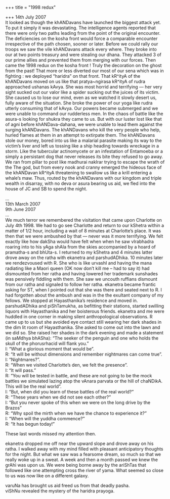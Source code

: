 +++
title = "1998 redux"

+++
14th July 2007  
It looked as though the khANDavans have launched the biggest attack yet.
To put it simply it was devastating. The intelligence agents reported
that there were only two paths leading from the point of the original
encounter. The deficiencies on the kosha front would force a comparable
encounter irrespective of the path chosen, sooner or later. Before we
could rally our troops we saw the vile khANDavans attack every where.
They broke into our at two points treasury and were stealing our dhana.
They attacked 3 of our prime allies and prevented them from merging with
our forces. Then came the 1998 redux on the kosha front \! Truly the
decoration on the ghost from the past\! That more or less diverted our
most of our sena which was in fighting : we deployed “haridra” on that
front. That kR^ityA of the khANDavans moved on us like that
pratya\~ngirasa kR^ityA of rudra approached ushanas kAvya. She was most
horrid and terrifying — her very sight sucked out our valor like a
spider sucking out the juices of its victim. She caused us to lose our
mind, even as we watched it slowly desert us, fully aware of the
situation. She broke the power of our yoga like rudra utterly consuming
that of kAvya. Our powers became submerged and we were unable to command
our rudderless men. In the chaos of battle like the asura-s looking for
shukra they came to us. But with our luster lost like that of agni
before khANDava-dahana, we were unable to lead them against the surging
khANDavans. The khANDavans who kill the very people who help, hurled
flames at them in an attempt to extirpate them. The khANDavans stole our
money, bored into us like a malarial parasite making its way to the
victim’s liver and left us tossing like a ship heading towards wreckage
in a storm. Like the tubercular actinomycete or an infestation of
Entamoeba or a simply a persistant dog that never releases its bite they
refused to go away. We ran from pillar to post like madhurai nakIrar
trying to escape the wrath of the The god, but from every nook and
cranny emerged the hideous face of the khANDavan kR^ityA threatening to
swallow us like a krill entering a whale’s maw. Thus, routed by the
khANDavans with our kingdom and triple wealth in disarray, with no deva
or asura bearing us aid, we fled into the house of JC and SB to spend
the night.

…  
13th March 2007  
9th June 2007  
…  
We much terror we remembered the visitation that came upon Charlotte on
July 4th 1998. We had to go see Charlotte and return to our kShetra
within a matter of 1/2 hour, including a wait of 8 minutes at
Charlotte’s place. It was then that we were ambushed by that — never
was it more terrifying. We felt exactly like how dakSha would have felt
when when he saw vIrabhadra roaring into to his yAga shAla from the
skies accompanied by a hoard of pramatha-s and bhUta-s. I returned to my
kShetra and 4 minutes latter drove away on the ratha with ekanetra and
parshudADhika. 10 minutes later we rendezvoused with R. She who is like
urvashI and having the mana radiating like a Maori queen (OK now don’t
kill me – had to say it) had dismounted from her ratha and having
lowered her trademark sunshades was pensively fiddling with them. She
saw we uncouth ruffians dismount from our ratha and signaled to follow
her ratha. ekanetra became frantic asking for ST, when I pointed out
that she was there and seated next to R. I had forgotten about the
ambush and was in the the exultant company of my fellows. We stopped at
Hayasthanika’s residence and moved in. parshudADhika and piShTamukha, as
befitting their stations, started swilling liquors with Hayasthanika and
her boisterous friends. ekanetra and me were huddled in one corner in
making silent anthropological observations. R came up to us but she
avoided eye contact still wearing her dark shades in the dim lit room of
Hayasthanika. She asked to come out into the lawn and we did so. She
raised her shades in the dark evening and made a statement (in saMdhya
bhASha): “The seeker of the penguin and one who holds the skull of the
phorusrhacid will flank you.”  
I: “What a glorious moment that would be”.  
R: “It will be without dimensions and remember nightmares can come
true”.  
I: “Nightmares?”.  
R: “When we visited Charlotte’s den, we felt the presence”.  
I: “It will pass.”  
R: “You will be tested in battle, and these are not going to be the mock
battles we simulated lazing atop the vAnara parvata or the hill of
chaNDikA. This will be the real world”.  
I: “But, when did you learn of these battles of the real world?”  
R: “These years when we did not see each other?”  
I: “But you never spoke of this when we were on the long drive by the
Brazos”  
R: “Why spoil the mirth when we have the chance to experience it?”  
I: “When will the yuddha commence?”  
R: “It has begun today\!”

These last words missed my attention then.

ekanetra dropped me off near the upward slope and drove away on his
ratha. I walked away with my mind filled with pleasant anticipatory
thoughts for the night. But what we saw was a fearsome dream, so much so
that we really woke up in a sweat. A week and then a month passed we
knew the grAhi was upon us. We were being borne away by the ariShTas
that followed like one attempting cross the river of yama. What seemed
so close to us was now like on a different galaxy.

varuNa has brought us aid freed us from that deadly pasha.  
viShNu revealed the mystery of the haridra prayoga.
